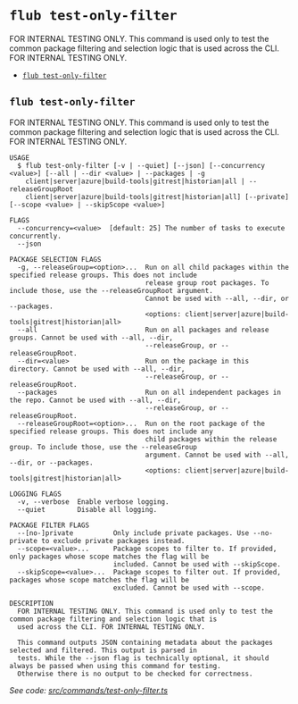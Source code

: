 `flub test-only-filter`
=======================

FOR INTERNAL TESTING ONLY. This command is used only to test the common package filtering and selection logic that is used across the CLI. FOR INTERNAL TESTING ONLY.

* [`flub test-only-filter`](#flub-test-only-filter)

## `flub test-only-filter`

FOR INTERNAL TESTING ONLY. This command is used only to test the common package filtering and selection logic that is used across the CLI. FOR INTERNAL TESTING ONLY.

```
USAGE
  $ flub test-only-filter [-v | --quiet] [--json] [--concurrency <value>] [--all | --dir <value> | --packages | -g
    client|server|azure|build-tools|gitrest|historian|all | --releaseGroupRoot
    client|server|azure|build-tools|gitrest|historian|all] [--private] [--scope <value> | --skipScope <value>]

FLAGS
  --concurrency=<value>  [default: 25] The number of tasks to execute concurrently.
  --json

PACKAGE SELECTION FLAGS
  -g, --releaseGroup=<option>...  Run on all child packages within the specified release groups. This does not include
                                  release group root packages. To include those, use the --releaseGroupRoot argument.
                                  Cannot be used with --all, --dir, or --packages.
                                  <options: client|server|azure|build-tools|gitrest|historian|all>
  --all                           Run on all packages and release groups. Cannot be used with --all, --dir,
                                  --releaseGroup, or --releaseGroupRoot.
  --dir=<value>                   Run on the package in this directory. Cannot be used with --all, --dir,
                                  --releaseGroup, or --releaseGroupRoot.
  --packages                      Run on all independent packages in the repo. Cannot be used with --all, --dir,
                                  --releaseGroup, or --releaseGroupRoot.
  --releaseGroupRoot=<option>...  Run on the root package of the specified release groups. This does not include any
                                  child packages within the release group. To include those, use the --releaseGroup
                                  argument. Cannot be used with --all, --dir, or --packages.
                                  <options: client|server|azure|build-tools|gitrest|historian|all>

LOGGING FLAGS
  -v, --verbose  Enable verbose logging.
  --quiet        Disable all logging.

PACKAGE FILTER FLAGS
  --[no-]private          Only include private packages. Use --no-private to exclude private packages instead.
  --scope=<value>...      Package scopes to filter to. If provided, only packages whose scope matches the flag will be
                          included. Cannot be used with --skipScope.
  --skipScope=<value>...  Package scopes to filter out. If provided, packages whose scope matches the flag will be
                          excluded. Cannot be used with --scope.

DESCRIPTION
  FOR INTERNAL TESTING ONLY. This command is used only to test the common package filtering and selection logic that is
  used across the CLI. FOR INTERNAL TESTING ONLY.

  This command outputs JSON containing metadata about the packages selected and filtered. This output is parsed in
  tests. While the --json flag is technically optional, it should always be passed when using this command for testing.
  Otherwise there is no output to be checked for correctness.
```

_See code: [src/commands/test-only-filter.ts](https://github.com/microsoft/FluidFramework/blob/main/build-tools/packages/build-cli/src/commands/test-only-filter.ts)_
